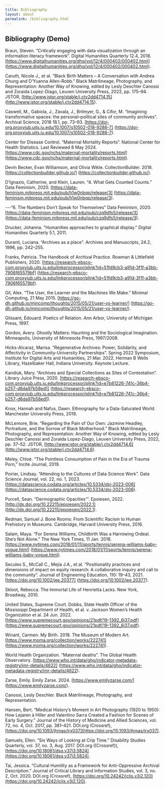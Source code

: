 ```yaml
--- 
title: Bibliography
layout: about
permalink: /bibliography.html
---
```


## Bibliography (Demo)  

Braun, Steven. “Critically engaging with data visualization through an information literacy framework”. Digital Humanities Quarterly 12.4, 2018. [https://www.digitalhumanities.org/dhq/vol/12/4/000402/000402.html] (https://www.digitalhumanities.org/dhq/vol/12/4/000402/000402.html).  

Caruth, Nicole J., et al. “Black Birth Matters – A Conversation with Andrea Chung and D’Yuanna Allen-Robb.” Black Matrilineage, Photography, and Representation: Another Way of Knowing, edited by Lesly Deschler Canossi and Zoraida Lopez-Diago, Leuven University Press, 2022, pp. 175–94. JSTOR, [http://www.jstor.org/stable/j.ctv2dd4714.15] (http://www.jstor.org/stable/j.ctv2dd4714.15).  

Caswell, M., Gabiola, J., Zavala, J., Brilmyer, G., & Cifor, M. “Imagining transformative spaces: the personal–political sites of community archives”. Archival Science, 2018 18.1, pp. 73–93. [https://doi-org.proxyiub.uits.iu.edu/10.1007/s10502-018-9286-7] (https://doi-org.proxyiub.uits.iu.edu/10.1007/s10502-018-9286-7).  

Center for Disease Control. “Maternal Mortality Reports”. National Center for Health Statistics. Last Reviewed 8 May 2024. [https://www.cdc.gov/nchs/maternal-mortality/reports.html] (https://www.cdc.gov/nchs/maternal-mortality/reports.html).   

Devin Becker, Evan Williamson, and Olivia Wikle. CollectionBuilder. 2018. [https://collectionbuilder.github.io/] (https://collectionbuilder.github.io/).   

D’Ignazio, Catherine, and Klein, Lauren. “4. What Gets Counted Counts.” Data Feminism, 2020. [https://data-feminism.mitpress.mit.edu/pub/h1w0nbqp/release/3] (https://data-feminism.mitpress.mit.edu/pub/h1w0nbqp/release/3).   

---“6. The Numbers Don’t Speak for Themselves” Data Feminism, 2020. [https://data-feminism.mitpress.mit.edu/pub/czq9dfs5/release/3] (https://data-feminism.mitpress.mit.edu/pub/czq9dfs5/release/3).   

Drucker, Johanna. "Humanities approaches to graphical display." Digital Humanities Quarterly 5.1, 2011.  

Duranti, Luciana. “Archives as a place”. Archives and Manuscripts, 24.2, 1996, pp. 242–255.  

Franks, Patricia. The Handbook of Archival Practice. Rowman & Littlefield Publishers, 2020. [https://research-ebsco-com.proxyiub.uits.iu.edu/linkprocessor/plink?id=51fd9cb3-a91d-3f1f-a3bb-7906f65579bf] (https://research-ebsco-com.proxyiub.uits.iu.edu/linkprocessor/plink?id=51fd9cb3-a91d-3f1f-a3bb-7906f65579bf).  

Gil, Alex. “The User, the Learner and the Machines We Make.” Minimal Computing, 21 May 2015. [https://go-dh.github.io/mincomp/thoughts/2015/05/21/user-vs-learner/] (https://go-dh.github.io/mincomp/thoughts/2015/05/21/user-vs-learner/).  

Glissant, Édouard. Poetics of Relation. Ann Arbor, University of Michigan Press, 1997.  

Gordon, Avery. Ghostly Matters: Haunting and the Sociological Imagination. Minneapolis, University of Minnesota Press, 1997/2008.  

Hicks-Alcaraz, Marisa. “Regenerative Archives: Power, Solidarity, and Affectivity in Community-University Partnerships”. Spring 2022 Symposium, Institute for Digital Arts and Humanities, 21 Mar. 2022. Herman B Wells Library, Hazelbaker Hall, Indiana University. Keynote Lecture.   

Kandiuk, Mary. “Archives and Special Collections as Sites of Contestation”. Library Juice Press, 2020. [https://research-ebsco-com.proxyiub.uits.iu.edu/linkprocessor/plink?id=e7b81226-741c-36b4-b257-d6da97b58ed1] (https://research-ebsco-com.proxyiub.uits.iu.edu/linkprocessor/plink?id=e7b81226-741c-36b4-b257-d6da97b58ed1).  

Knox, Hannah and Nafus, Dawn. Ethnography for a Data-Saturated World. Manchester University Press, 2018.  

McLemore, Brie. “Regarding the Pain of Our Own: Jazmine Headley, Portraiture, and the Sorrow of Black Motherhood.” Black Matrilineage, Photography, and Representation: Another Way of Knowing, edited by Lesly Deschler Canossi and Zoraida Lopez-Diago, Leuven University Press, 2022, pp. 37–52. JSTOR, [http://www.jstor.org/stable/j.ctv2dd4714.6] (http://www.jstor.org/stable/j.ctv2dd4714.6).  

Meley, Chloé. “The Pointless Consumption of Pain in the Era of Trauma Porn,” Incite Journal, 2019.  

Poirier, Lindsay. “Attending to the Cultures of Data Science Work”. Data Science Journal, vol. 22, no. 1, 2023. [https://datascience.codata.org/articles/10.5334/dsj-2023-006] (https://datascience.codata.org/articles/10.5334/dsj-2023-006).   

Purcell, Sean. “Dermographic Opacities'”. Epoiesen, 2022. [http://dx.doi.org/10.22215/epoiesen/2022.1] (http://dx.doi.org/10.22215/epoiesen/2022.1).  

Redman, Samuel J. Bone Rooms: From Scientific Racism to Human Prehistory in Museums. Cambridge, Harvard University Press, 2016.  

Salam, Maya. “For Serena Williams, Childbirth Was a Harrowing Ordeal. She’s Not Alone.” The New York Times, 11 Jan. 2018. [https://www.nytimes.com/2018/01/11/sports/tennis/serena-williams-baby-vogue.html] (https://www.nytimes.com/2018/01/11/sports/tennis/serena-williams-baby-vogue.html).   

Secules S., McCall C., Mejia J.A., et al. “Positionality practices and dimensions of impact on equity research: A collaborative inquiry and call to the community”. Journal of Engineering Education, 110: 19–43, 2021. [https://doi.org/10.1002/jee.20377] (https://doi.org/10.1002/jee.20377).  

Skloot, Rebecca. The Immortal Life of Henrietta Lacks. New York, Broadway, 2010.  

United States, Supreme Court. Dobbs, State Health Officer of the Mississippi Department of Health, et al. v. Jackson Women’s Health Organization et al. 24 Jun. 2022. [https://www.supremecourt.gov/opinions/21pdf/19-1392_6j37.pdf] (https://www.supremecourt.gov/opinions/21pdf/19-1392_6j37.pdf).   

Winant, Carmen. My Birth. 2018. The Museum of Modern Art. [https://www.moma.org/collection/works/222741] (https://www.moma.org/collection/works/222741).   

World Health Organization. “Maternal deaths”. The Global Health Observatory.  [https://www.who.int/data/gho/indicator-metadata-registry/imr-details/4622] (https://www.who.int/data/gho/indicator-metadata-registry/imr-details/4622).   

Zarse, Emily. Emily Zarse. 2024. [https://www.emilyzarse.com/] (https://www.emilyzarse.com/).   






















Canossi, Lesly Deschler. Black Matrilineage, Photography, and Representation.  

Hansen, Bert. “Medical History’s Moment in Art Photography (1920 to 1950): How Lejaren à Hiller and Valentino Sarra Created a Fashion for Scenes of Early Surgery.” Journal of the History of Medicine and Allied Sciences, vol. 72, no. 4, Oct. 2017, pp. 381–421. DOI.org (Crossref), [https://doi.org/10.1093/jhmas/jrx037](https://doi.org/10.1093/jhmas/jrx037).  

Samuels, Ellen. “Six Ways of Looking at Crip Time.” Disability Studies Quarterly, vol. 37, no. 3, Aug. 2017. DOI.org ((Crossref)), [https://doi.org/10.18061/dsq.v37i3.5824](https://doi.org/10.18061/dsq.v37i3.5824).  

Tai, Jessica. “Cultural Humility as a Framework for Anti-Oppressive Archival Description.” Journal of Critical Library and Information Studies, vol. 3, no. 2, Oct. 2020. DOI.org (Crossref), [https://doi.org/10.24242/jclis.v3i2.120](https://doi.org/10.24242/jclis.v3i2.120). 